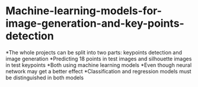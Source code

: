 # Machine-learning-models-for-image-generation-and-key-points-detection
*The whole projects can be split into two parts: keypoints detection and image generation
*Predicting 18 points in test images and silhouette images in test keypoints
*Both using machine learning models 
*Even though neural network may get a better effect
*Classification and regression models must be distinguished in both models

